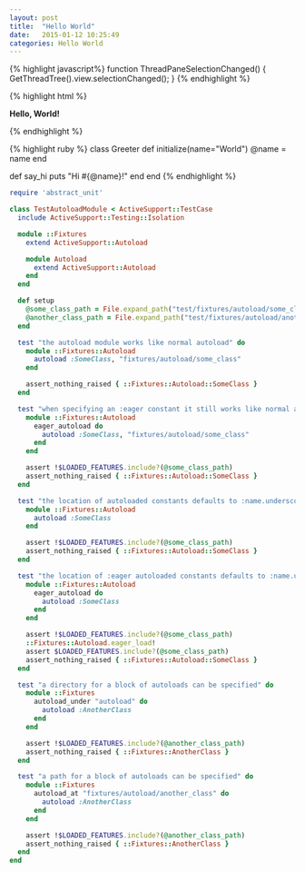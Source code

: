 ```yaml
---
layout: post
title:  "Hello World"
date:   2015-01-12 10:25:49
categories: Hello World
---
```



{% highlight javascript%}
function ThreadPaneSelectionChanged()
{
	GetThreadTree().view.selectionChanged();
}
{% endhighlight %}

{% highlight html %}
<html>
  <head><title>Title!</title></head>
  <body>
    <p id="foo">Hello, World!</p>
    <script type="text/javascript">var a = 1;</script>
    <style type="text/css">#foo { font-weight: bold; }</style>
  </body>
</html>
{% endhighlight %}

{% highlight ruby %}
class Greeter
  def initialize(name="World")
    @name = name
  end

  def say_hi
    puts "Hi #{@name}!"
  end
end
{% endhighlight %}

```ruby
require 'abstract_unit'

class TestAutoloadModule < ActiveSupport::TestCase
  include ActiveSupport::Testing::Isolation

  module ::Fixtures
    extend ActiveSupport::Autoload

    module Autoload
      extend ActiveSupport::Autoload
    end
  end

  def setup
    @some_class_path = File.expand_path("test/fixtures/autoload/some_class.rb")
    @another_class_path = File.expand_path("test/fixtures/autoload/another_class.rb")
  end

  test "the autoload module works like normal autoload" do
    module ::Fixtures::Autoload
      autoload :SomeClass, "fixtures/autoload/some_class"
    end

    assert_nothing_raised { ::Fixtures::Autoload::SomeClass }
  end

  test "when specifying an :eager constant it still works like normal autoload by default" do
    module ::Fixtures::Autoload
      eager_autoload do
        autoload :SomeClass, "fixtures/autoload/some_class"
      end
    end

    assert !$LOADED_FEATURES.include?(@some_class_path)
    assert_nothing_raised { ::Fixtures::Autoload::SomeClass }
  end

  test "the location of autoloaded constants defaults to :name.underscore" do
    module ::Fixtures::Autoload
      autoload :SomeClass
    end

    assert !$LOADED_FEATURES.include?(@some_class_path)
    assert_nothing_raised { ::Fixtures::Autoload::SomeClass }
  end

  test "the location of :eager autoloaded constants defaults to :name.underscore" do
    module ::Fixtures::Autoload
      eager_autoload do
        autoload :SomeClass
      end
    end

    assert !$LOADED_FEATURES.include?(@some_class_path)
    ::Fixtures::Autoload.eager_load!
    assert $LOADED_FEATURES.include?(@some_class_path)
    assert_nothing_raised { ::Fixtures::Autoload::SomeClass }
  end

  test "a directory for a block of autoloads can be specified" do
    module ::Fixtures
      autoload_under "autoload" do
        autoload :AnotherClass
      end
    end

    assert !$LOADED_FEATURES.include?(@another_class_path)
    assert_nothing_raised { ::Fixtures::AnotherClass }
  end

  test "a path for a block of autoloads can be specified" do
    module ::Fixtures
      autoload_at "fixtures/autoload/another_class" do
        autoload :AnotherClass
      end
    end

    assert !$LOADED_FEATURES.include?(@another_class_path)
    assert_nothing_raised { ::Fixtures::AnotherClass }
  end
end
```
